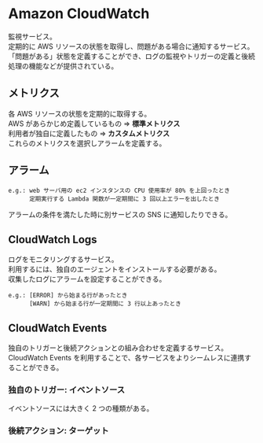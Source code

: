 # Amazon CloudWatch  
監視サービス。  
定期的に AWS リソースの状態を取得し、問題がある場合に通知するサービス。  
「問題がある」状態を定義することができ、ログの監視やトリガーの定義と後続処理の機能などが提供されている。  

## メトリクス
各 AWS リソースの状態を定期的に取得する。  
AWS があらかじめ定義しているもの => **標準メトリクス**  
利用者が独自に定義したもの => **カスタムメトリクス**  
これらのメトリクスを選択しアラームを定義する。  

## アラーム
```
e.g.: web サーバ用の ec2 インスタンスの CPU 使用率が 80% を上回ったとき
      定期実行する Lambda 関数が一定期間に 3 回以上エラーを出したとき
```
アラームの条件を満たした時に別サービスの SNS に通知したりできる。  

## CloudWatch Logs
ログをモニタリングするサービス。  
利用するには、独自のエージェントをインストールする必要がある。  
収集したログにアラームを設定することができる。  
```
e.g.: [ERROR] から始まる行があったとき
      [WARN] から始まる行が一定期間に 3 行以上あったとき
```

## CloudWatch Events
独自のトリガーと後続アクションとの組み合わせを定義するサービス。  
CloudWatch Events を利用することで、各サービスをよりシームレスに連携することができる。  

### 独自のトリガー: イベントソース
イベントソースには大きく 2 つの種類がある。


### 後続アクション: ターゲット
